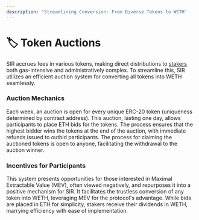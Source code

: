 ```yaml
---
description: 'Streamlining Conversion: From Diverse Tokens to WETH'
---
```


# 🏷️ Token Auctions

SIR accrues fees in various tokens, making direct distributions to [stakers](sir-a-dividend-paying-token.md#staking) both gas-intensive and administratively complex. To streamline this, SIR utilizes an efficient auction system for converting all tokens into WETH seamlessly.

### Auction Mechanics

Each week, an auction is open for every unique ERC-20 token (uniqueness determined by contract address). This auction, lasting one day, allows participants to place ETH bids for the tokens. The process ensures that the highest bidder wins the tokens at the end of the auction, with immediate refunds issued to outbid participants. The process for claiming the auctioned tokens is open to anyone, facilitating the withdrawal to the auction winner.

### Incentives for Participants

This system presents opportunities for those interested in Maximal Extractable Value (MEV), often viewed negatively, and repurposes it into a positive mechanism for SIR. It facilitates the trustless conversion of any token into WETH, leveraging MEV for the protocol's advantage. While bids are placed in ETH for simplicity, stakers receive their dividends in WETH, marrying efficiency with ease of implementation.
